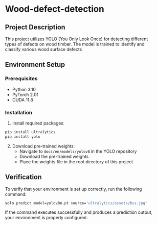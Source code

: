 # Wood-defect-detection

## Project Description
This project utilizes YOLO (You Only Look Once) for detecting different types of defects on wood timber. The model is trained to identify and classify various wood surface defects

## Environment Setup

### Prerequisites
- Python 3.10
- PyTorch 2.01
- CUDA 11.8

### Installation
1. Install required packages:
```bash
pip install ultralytics
pip install yolo
```

2. Download pre-trained weights:
   - Navigate to `docs/en/models/yolov8` in the YOLO repository
   - Download the pre-trained weights
   - Place the weights file in the root directory of this project

## Verification
To verify that your environment is set up correctly, run the following command:
```bash
yolo predict model=yolov8n.pt source='ultralytics/assets/bus.jpg'
```

If the command executes successfully and produces a prediction output, your environment is properly configured.
